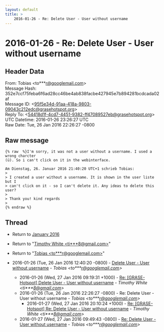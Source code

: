 ```yaml
---
layout: default
title: >
    2016-01-26 - Re: Delete User - User without username
---
```


# 2016-01-26 - Re: Delete User - User without username

## Header Data

From: Tobias \<to***r@googlemail.com\><br>
Message Hash: 352e7ccf75feba6f6ad28cc46be4ab838facbe427945e7b894281bcdcada02af<br>
Message ID: \<95f5e34d-91aa-418a-9803-09043c212edc@grasehotspot.org\><br>
Reply To: \<54418d1f-4cd7-4451-9382-ff47089527eb@grasehotspot.org\><br>
UTC Datetime: 2016-01-26 23:26:27 UTC<br>
Raw Date: Tue, 26 Jan 2016 22:26:27 -0800<br>

## Raw message

```
{% raw  %}I'm sorry, it was not a user without a username. I used a wrong charcter 
(ü). So i can't click on it in the webinterface. 

Am Dienstag, 26. Januar 2016 21:40:20 UTC+1 schrieb Tobias:
>
> I created a user without a username. It is shown in the user liste but I 
> can't click on it - so I can't delete it. Any ideas to delete this user? 
>
> Thank you! kind regards 
>
{% endraw %}
```

## Thread

+ Return to [January 2016](/archive/2016/01)

+ Return to "[Timothy White <ti***8<span>@</span>gmail.com>](/authors/ti___8_at_gmail_com)"
+ Return to "[Tobias <to***r<span>@</span>googlemail.com>](/authors/to___r_at_googlemail_com)"

+ 2016-01-26 (Tue, 26 Jan 2016 12:40:20 -0800) - [Delete User - User without username](/archive/2016/01/af7368f49d6a5148a2d23aee06f71ca32396612e2f469bd2d51931fd58c18023) - _Tobias \<to***r@googlemail.com\>_
  + 2016-01-26 (Wed, 27 Jan 2016 09:19:31 +1000) - [Re: [GRASE-Hotspot] Delete User - User without username](/archive/2016/01/11301a1aafb70197062877a31c744742b6e0591bd20288b71ae610c4716a0124) - _Timothy White \<ti***8@gmail.com\>_
  + 2016-01-26 (Tue, 26 Jan 2016 22:26:27 -0800) - Re: Delete User - User without username - _Tobias \<to***r@googlemail.com\>_
    + 2016-01-27 (Wed, 27 Jan 2016 20:10:24 +1000) - [Re: [GRASE-Hotspot] Re: Delete User - User without username](/archive/2016/01/79748c9d670272c4bb3f355b54278d5b1b311067a2794fcb7b8c6765df5aa90c) - _Timothy White \<ti***8@gmail.com\>_
  + 2016-01-27 (Wed, 27 Jan 2016 09:49:43 -0800) - [Re: Delete User - User without username](/archive/2016/01/b123fe644feeed2cb831c496f51e42f9b3ac10d3123914cc4eb7beb30ced0b14) - _Tobias \<to***r@googlemail.com\>_

